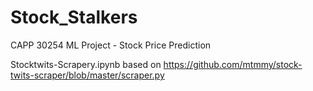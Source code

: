 # Stock_Stalkers
CAPP 30254 ML Project - Stock Price Prediction

Stocktwits-Scrapery.ipynb based on https://github.com/mtmmy/stock-twits-scraper/blob/master/scraper.py

